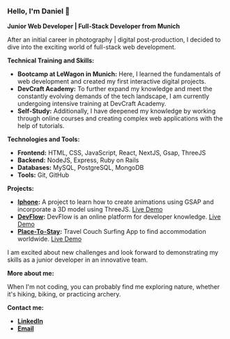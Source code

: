 ### Hello, I'm Daniel 👋

**Junior Web Developer | Full-Stack Developer from Munich**

After an initial career in photography | digital post-production, I decided to dive into the exciting world of full-stack web development.

**Technical Training and Skills:**

- **Bootcamp at LeWagon in Munich:** Here, I learned the fundamentals of web development and created my first interactive digital projects.
- **DevCraft Academy:** To further expand my knowledge and meet the constantly evolving demands of the tech landscape, I am currently undergoing intensive training at DevCraft Academy.
- **Self-Study:** Additionally, I have deepened my knowledge by working through online courses and creating complex web applications with the help of tutorials.

**Technologies and Tools:**

- **Frontend:** HTML, CSS, JavaScript, React, NextJS, Gsap, ThreeJS
- **Backend:** NodeJS, Express, Ruby on Rails
- **Databases:** MySQL, PostgreSQL, MongoDB
- **Tools:** Git, GitHub

**Projects:**

- **[Iphone](https://github.com/Shrike717/ecommerce-iphone-react):** A project to learn how to create animations using GSAP and incorporate a 3D model using ThreeJS. [Live Demo](https://ecommerce-iphone-react.vercel.app/)
- **[DevFlow](https://github.com/Shrike717/NEXTJS-JSM-ULTIMATE-NEXT--COURSE-JS-MASTERY):** DevFlow is an online platform for developer knowledge. [Live Demo](https://nextjs-jsm-ultimate-next-course-js-mastery.vercel.app/)
- **[Place-To-Stay](https://github.com/Shrike717/MERN-PLACE-TO-STAY):** Travel Couch Surfing App to find accommodation worldwide. [Live Demo](https://mern-place-to-stay-client.vercel.app/)

I am excited about new challenges and look forward to demonstrating my skills as a junior developer in an innovative team.

**More about me:**

When I'm not coding, you can probably find me exploring nature, whether it's hiking, biking, or practicing archery.

**Contact me:**

- **[LinkedIn](https://www.linkedin.com/in/daniel-bauer-munich/)**
- **[Email](mailto:info@danielbauer.dev)**



<!---

### Hallo, ich bin Daniel 👋

**Junior-Webentwickler | Full-Stack Developer aus München**

Nach einer ersten Karriere im Bereich Fotografie | digitale Postproduktion habe ich mich dazu entschieden, in die aufregende Welt der Full-Stack Webentwicklung einzutauchen.

**Technische Ausbildung und Fähigkeiten:**

- **Bootcamp bei LeWagon in München:** Hier habe ich die Grundlagen der Webentwicklung erlernt und erste interaktive digitale Projekte realisiert.
- **DevCraft Akademie:** Um mein Wissen weiter auszubauen und den Anforderungen der sich ständig wandelnden Tech-Landschaft gerecht zu werden, absolviere ich momentan eine intensive Weiterbildung bei der DevCraft Akademie.
- **Selbststudium:** Zusätzlich habe ich durch intensives Durcharbeiten von Online-Kursen und das Erstellen komplexer Webanwendungen mit Hilfe von Tutorials mein Wissen vertieft.

**Technologien und Werkzeuge:**

- **Frontend:** HTML, CSS, JavaScript, React, NextJS
- **Backend:** Node.js, Express.js, Ruby on Rails
- **Datenbanken:** MySQL, PostgreSQL, MongoDB
- **Tools:** Git, GitHub

**Projekte:**

- **[DevFlow](https://github.com/Shrike717/NEXTJS-JSM-ULTIMATE-NEXT--COURSE-JS-MASTERY):** DevFlow ist eine Online-Plattform für Entwicklerwissen
 [Live Demo](https://nextjs-jsm-ultimate-next-course-js-mastery.vercel.app/)
- **[Place-To-Stay](https://github.com/Shrike717/MERN-PLACE-TO-STAY):** Travel Couch Surfing App um weltweit Unterkünfte zu finden.
[Live Demo](https://mern-place-to-stay-client.vercel.app/)


Ich freue mich auf neue Herausforderungen und darauf, meine Fähigkeiten als Junior-Entwickler in einem innovativen Team unter Beweis zu stellen.

**Mehr über mich:**

Wenn ich nicht gerade code schreibe, bin ich wahrscheinlich in der Natur unterwegs, sei es beim Wandern, Biken oder Bogenschießen.

**Kontaktiere mich:**

- **[LinkedIn](https://www.linkedin.com/in/daniel-bauer-munich/)**
- **[E-Mail](mailto:info@danielbauer.dev)**
-->

<!--
**Shrike717/Shrike717** is a ✨ _special_ ✨ repository because its `README.md` (this file) appears on your GitHub profile.

Here are some ideas to get you started:

- 🔭 I’m currently working on ...
- 🌱 I’m currently learning ...
- 👯 I’m looking to collaborate on ...
- 🤔 I’m looking for help with ...
- 💬 Ask me about ...
- 📫 How to reach me: ...
- 😄 Pronouns: ...
- ⚡ Fun fact: ...
-->
